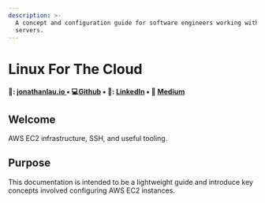```yaml
---
description: >-
  A concept and configuration guide for software engineers working with remote
  servers.
---
```


# Linux For The Cloud

#### 🚀: [jonathanlau.io ](www.jonathanlau.io)▪ 💻[Github](https://www.github.com/laujonat) ▪ 💼: [LinkedIn](https://www.linkedin.com/in/jonathanhlau/)  ▪ 📝 [Medium](https://medium.com/@jonhlau28) 

## Welcome 

AWS EC2 infrastructure, SSH, and useful tooling.

## Purpose

This documentation is intended to be a lightweight guide and introduce key concepts involved configuring AWS EC2 instances. 

